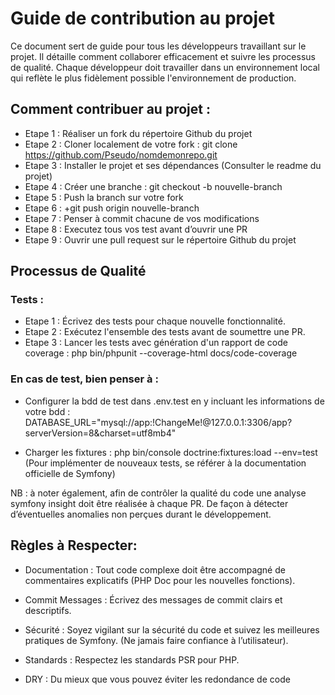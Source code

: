 # Guide de contribution au projet

Ce document sert de guide pour tous les développeurs travaillant sur le projet. Il détaille comment collaborer efficacement et suivre les processus de qualité. Chaque développeur doit travailler dans un environnement local qui reflète le plus fidèlement possible l'environnement de production.

## Comment contribuer au projet :

* Etape 1 : Réaliser un fork du répertoire Github du projet
* Etape 2 : Cloner localement de votre fork : git clone https://github.com/Pseudo/nomdemonrepo.git
* Etape 3 :	Installer le projet et ses dépendances (Consulter le readme du projet)
* Etape 4 : Créer une branche : git checkout -b nouvelle-branch
* Etape 5 : Push la branch sur votre fork
* Etape 6 : +git push origin nouvelle-branch
* Etape 7 : Penser à commit chacune de vos modifications
* Etape 8 : Executez tous vos test avant d’ouvrir une PR
* Etape 9 : Ouvrir une pull request sur le répertoire Github du projet

## Processus de Qualité

### Tests :

* Etape 1 : Écrivez des tests pour chaque nouvelle fonctionnalité.
* Etape 2 :	Exécutez l'ensemble des tests avant de soumettre une PR.
* Etape 3 :	Lancer les tests avec génération d'un rapport de code coverage : php bin/phpunit --coverage-html docs/code-coverage

### En cas de test, bien penser à :

* Configurer la bdd de test dans .env.test en y incluant les informations de votre bdd :  DATABASE_URL="mysql://app:!ChangeMe!@127.0.0.1:3306/app?serverVersion=8&charset=utf8mb4"

* Charger les fixtures : php bin/console doctrine:fixtures:load --env=test 
(Pour implémenter de nouveaux tests, se référer à la documentation officielle de Symfony)

NB : à noter également, afin de contrôler la qualité du code une analyse symfony insight doit être réalisée à chaque PR. De façon à détecter d’éventuelles anomalies non perçues durant le développement.

## Règles à Respecter:

* Documentation : Tout code complexe doit être accompagné de commentaires explicatifs (PHP Doc pour les nouvelles fonctions).

* Commit Messages : Écrivez des messages de commit clairs et descriptifs.

* Sécurité : Soyez vigilant sur la sécurité du code et suivez les meilleures pratiques de Symfony. (Ne jamais faire confiance à l’utilisateur).

* Standards : Respectez les standards PSR pour PHP.

* DRY : Du mieux que vous pouvez éviter les redondance de code 


